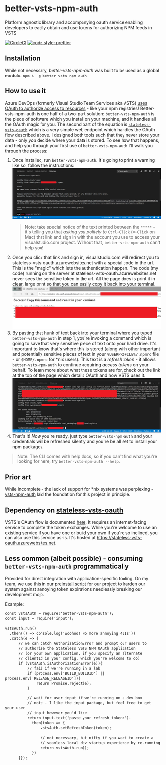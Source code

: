 # better-vsts-npm-auth

Platform agnostic library and accompanying oauth service enabling developers to easily obtain and use tokens for authorizing NPM feeds in VSTS

[![CircleCI](https://circleci.com/gh/zumwald/better-vsts-npm-auth/tree/master.svg?style=svg)](https://circleci.com/gh/zumwald/better-vsts-npm-auth/tree/master)
[![code style: prettier](https://img.shields.io/badge/code_style-prettier-ff69b4.svg?style=flat-square)](https://github.com/prettier/prettier)

## Installation

While not necessary, _better-vsts-npm-auth_ was built to be used as a global module.
`npm i -g better-vsts-npm-auth`

## How to use it

Azure DevOps (formerly Visual Studio Team Services aka VSTS) [uses OAuth to authorize access to resources](https://docs.microsoft.com/en-us/azure/devops/integrate/get-started/authentication/oauth?view=azure-devops) - like your npm registries! Better-vsts-npm-auth is one half of a two-part solution: `better-vsts-npm-auth` is the piece of software which you install on your machine, and it handles all the OAuth magic for you. The second part of the equation is [`stateless-vsts-oauth`](https://github.com/zumwald/stateless-vsts-oauth) which is a very simple web endpoint which handles the OAuth flow described above. I designed both tools such that they never store your data - only _you_ decide where your data is stored. To see how that happens, and help you through your first use of `better-vsts-npm-auth` I'll walk you through the process:

1. Once installed, run `better-vsts-npm-auth`. It's going to print a warning like so, follow the instructions:
   ![](docs/assets/example-first-run.jpg)
   > Note: take special notice of the text printed between the `*****` - it's <s>telling you that</s> _asking you politely to_ `Ctrl+Click` (`⌘+Click` on Mac) that link and sign in with the account you use to access your visualstudio.com project. Without that, `better-vsts-npm-auth` can't help you!
2. Once you click that link and sign in, visualstudio.com will redirect you to stateless-vsts-oauth.azurewebsites.net with a special code in the url. This is the "magic" which lets the authentication happen. The code (my code) running on the server at stateless-vsts-oauth.azurewebsites.net never sees the sensitive token in the url. All the page does is print it in clear, large print so that you can easily copy it back into your terminal.
   ![](docs/assets/example-stateless-vsts-oauth-callback.jpg)
3. By pasting that hunk of text back into your terminal where you typed `better-vsts-npm-auth` in step 1, you're invoking a command which is going to save that very sensitive piece of text onto your hard drive. It's important to know that's where this is stored (along with other important and potentially sensitive pieces of text in your `%USERPROFILE%/.npmrc` file - or `$HOME/.npmrc` for \*nix users). This text is a _refresh token_ - it allows `better-vsts-npm-auth` to continue acquiring _access tokens_ on your behalf. To learn more about what these tokens are for, check out the link at the top of the page which details OAuth and how VSTS uses it.
   ![](docs/assets/example-save-refresh-token.jpg)
4. That's it! _Now_ you're ready, just type `better-vsts-npm-auth` and your credentials will be refreshed silently and you're be all set to install your npm packages.

> Note: The CLI comes with help docs, so if you can't find what you're looking for here, try `better-vsts-npm-auth --help`.

## Prior art

While incomplete - the lack of support for \*nix systems was perplexing - [vsts-npm-auth](https://www.npmjs.com/package/vsts-npm-auth) laid the foundation for this project in principle.

## Dependency on [stateless-vsts-oauth](https://github.com/zumwald/stateless-vsts-oauth)

VSTS's OAuth flow is documented [here](https://docs.microsoft.com/en-us/vsts/integrate/get-started/authentication/oauth). It requires an internet-facing service to complete the token exchanges. While you're welcome to use an existing service if you have one or build your own if you're so inclined, you can also use this service as-is. It's hosted at https://stateless-vsts-oauth.azurewebsites.net.

## Less common (albeit possible) - consuming `better-vsts-npm-auth` programmatically

Provided for direct integration with application-specific tooling. On my team, we use this in our [preinstall script](https://docs.npmjs.com/misc/scripts) for our project to harden our system against annoying token expirations needlessly breaking our development mojo.

Example:

```
const vstsAuth = require('better-vsts-npm-auth');
const input = require('input');

vstsAuth.run()
  .then(() => console.log('woohoo! No more annoying 401s'))
  .catch(e => {
      // we can catch AuthorizationError and prompt our users to
      // authorize the Stateless VSTS NPM OAuth application
      // (or your own application, if you specify an alternate
      // clientId in your config, which you're welcome to do)
      if (vstsAuth.isAuthorizationError(e)){
          // fail if we're running in a lab
          if (process.env['BUILD_BUILDID'] || process.env['RELEASE_RELEASEID']){
              return Promise.reject(e);
          }

          // wait for user input if we're running on a dev box
          // note - I like the input package, but feel free to get your user
          // input however you'd like
          return input.text('paste your refresh_token:').
            then(token => {
                vstsAuth.setRefreshToken(token);

                // not necessary, but nifty if you want to create a
                // seamless local dev startup experience by re-running
                return vstsAuth.run();
            })
      }});
```
